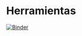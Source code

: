 Herramientas
============

[![Binder](https://mybinder.org/badge_logo.svg)](https://mybinder.org/v2/gh/JoseMontanaC/Herramientas_2019/master?urlpath=lab)